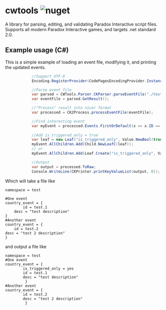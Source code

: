 # cwtools 	![nuget](https://img.shields.io/nuget/v/CWTools.svg)
A library for parsing, editing, and validating Paradox Interactive script files.  
Supports all modern Paradox Interactive games, and targets .net standard 2.0.

## Example usage (C#)
This is a simple example of loading an event file, modifying it, and printing the updated events.
```csharp
            //Support UTF-8
            Encoding.RegisterProvider(CodePagesEncodingProvider.Instance);

            //Parse event file
            var parsed = CWTools.Parser.CKParser.parseEventFile("./testevent.txt");
            var eventFile = parsed.GetResult();

            //"Process" result into nicer format
            var processed = CK2Process.processEventFile(eventFile);

            //Find interesting event
            var myEvent = processed.Events.FirstOrDefault(x => x.ID == "test.1");
            
            //Add is_triggered_only = true
            var leaf = new Leaf("is_triggered_only", Value.NewBool(true));
            myEvent.AllChildren.Add(Child.NewLeafC(leaf));
            // or
            myEvent.AllChildren.Add(Leaf.Create("is_triggered_only", Value.NewBool(true)));

            //Output
            var output = processed.ToRaw;
            Console.WriteLine(CKPrinter.printKeyValueList(output, 0));
```
Which will take a file like
```
namespace = test

#One event
country_event = {
        id = test.1
    desc = "test description"
}
#Another event
country_event = {
    id = test.2
desc = "test 2 description"
}
```
and output a file like
```
namespace = test
#One event
country_event = {
        is_triggered_only = yes
        id = test.1
        desc = "test description"
         }
#Another event
country_event = {
        id = test.2
        desc = "test 2 description"
         }
```

